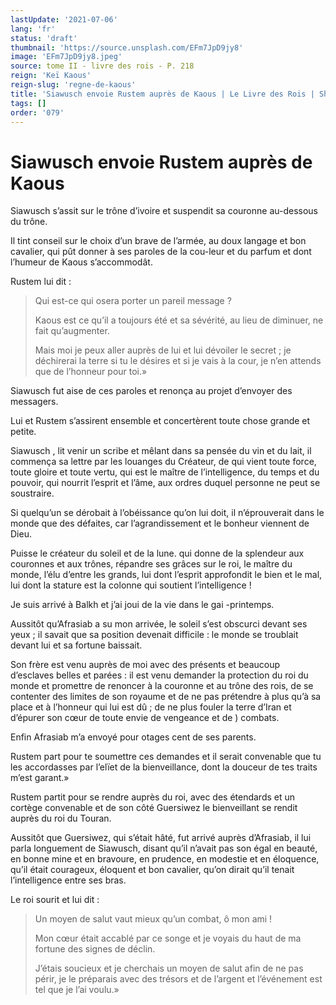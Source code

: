 ```yaml
---
lastUpdate: '2021-07-06'
lang: 'fr'
status: 'draft'
thumbnail: 'https://source.unsplash.com/EFm7JpD9jy8'
image: 'EFm7JpD9jy8.jpeg'
source: tome II - livre des rois - P. 218
reign: 'Keï Kaous'
reign-slug: 'regne-de-kaous'
title: 'Siawusch envoie Rustem auprès de Kaous | Le Livre des Rois | Shâhnâmeh'
tags: []
order: '079'
---
```


<!-- LTeX: language=fr -->

# Siawusch envoie Rustem auprès de Kaous

Siawusch s’assit sur le trône d’ivoire et suspendit sa couronne au-dessous du trône.

Il tint conseil sur le choix d’un brave de l’armée, au doux langage et bon cavalier, qui pût donner à ses paroles de la cou-leur et du parfum et dont l’humeur de Kaous s’accommodât.

Rustem lui dit :

> Qui est-ce qui osera porter un pareil message ?
>
> Kaous est ce qu’il a toujours été et sa sévérité, au lieu de diminuer, ne fait qu’augmenter.
>
> Mais moi je peux aller auprès de lui et lui dévoiler le secret ; je déchirerai la terre si tu le désires et si je vais à la cour, je n’en attends que de l’honneur pour toi.»

Siawusch fut aise de ces paroles et renonça au projet d’envoyer des messagers.

Lui et Rustem s’assirent ensemble et concertèrent toute chose grande et petite.

Siawusch
, lit venir un scribe et mêlant dans sa pensée du vin et du lait, il commença sa lettre par les louanges du Créateur, de qui vient toute force, toute gloire et toute vertu, qui est le maître de l’intelligence, du temps et du pouvoir, qui nourrit l’esprit et l’âme, aux ordres duquel personne ne peut se soustraire.

Si quelqu’un se dérobait à l’obéissance qu’on lui doit, il n’éprouverait dans le monde que des défaites, car l’agrandissement et le bonheur viennent de Dieu.

Puisse le créateur du soleil et de la lune. qui donne de la splendeur aux couronnes et aux trônes, répandre ses grâces sur le roi, le maître du monde, l’élu d’entre les grands, lui dont l’esprit approfondit le bien et le mal, lui dont la stature est la colonne qui soutient l’intelligence !

Je suis arrivé à Balkh et j’ai joui de la vie dans le gai
-printemps.

Aussitôt qu’Afrasiab a su mon arrivée, le soleil s’est obscurci devant ses yeux ; il savait que sa position devenait difficile : le monde se troublait devant lui et sa fortune baissait.

Son frère est venu auprès de moi avec des présents et beaucoup d’esclaves belles et parées : il est venu demander la protection du roi du monde et promettre de renoncer à la couronne et au trône des rois, de se contenter des limites de son royaume et de ne pas prétendre à plus qu’à sa place et à l’honneur qui lui est dû ; de ne plus fouler la terre d’Iran et d’épurer son cœur de toute envie de vengeance et de ) combats.

Enfin Afrasiab m’a envoyé pour otages cent de ses parents.

Rustem part pour te soumettre ces demandes et il serait convenable que tu les accordasses par l’elïet de la bienveillance, dont la douceur de tes traits m’est garant.»

Rustem partit pour se rendre auprès du roi, avec des étendards et un cortège convenable et de son côté Guersiwez le bienveillant se rendit auprès du roi du Touran.

Aussitôt que Guersiwez, qui s’était hâté, fut arrivé auprès d’Afrasiab, il lui parla longuement de Siawusch, disant qu’il n’avait pas son égal en beauté, en bonne mine et en bravoure, en prudence, en modestie et en éloquence, qu’il était courageux, éloquent et bon cavalier, qu’on dirait qu’il tenait l’intelligence entre ses bras.

Le roi sourit et lui dit :

> Un moyen de salut vaut mieux qu’un combat, ô mon ami !
>
> Mon cœur était accablé par ce songe et je voyais du haut de ma fortune des signes de déclin.
>
> J’étais soucieux et je cherchais un moyen de salut afin de ne pas périr, je le préparais avec des trésors et de l’argent et l’événement est tel que je l’ai voulu.»
